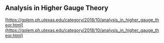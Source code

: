 ## Analysis in Higher Gauge Theory
  
  [https://golem.ph.utexas.edu/category/2018/10/analysis_in_higher_gauge_theor.html](https://golem.ph.utexas.edu/category/2018/10/analysis_in_higher_gauge_theor.html)